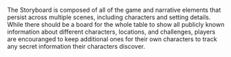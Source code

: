 The Storyboard is composed of all of the game and narrative elements that persist across multiple scenes, including characters and setting details. While there should be a board for the whole table to show all publicly known information about different characters, locations, and challenges, players are encouranged to keep additional ones for their own characters to track any secret information their characters discover.